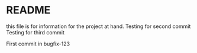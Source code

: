 # README
this file is for information for the project at hand.
Testing for second commit
Testing for third commit

First commit in bugfix-123
